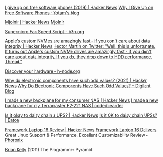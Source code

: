 
[I give up on free software phones (2019) | Hacker News](https://news.ycombinator.com/item?id=36401359)
[Why I Give Up on Free Software Phones · Yotam's blog](https://yotam.net/posts/why-i-give-up-on-free-software-phones/)

[Mjolnir | Hacker News](https://news.ycombinator.com/item?id=34516952)
[Mjolnir](https://fabiensanglard.net/mjolnir/index.html)

[Supermicro Fan Speed Script - b3n.org](https://b3n.org/supermicro-fan-speed-script)

[Apple's custom NVMes are amazingly fast - if you don't care about data integrity | Hacker News](https://news.ycombinator.com/item?id=30370551)
[Hector Martin on Twitter: "Well, this is unfortunate. It turns out Apple's custom NVMe drives are amazingly fast - if you don't care about data integrity. If you do, they drop down to HDD performance. Thread."](https://web.archive.org/web/20220217073532/https://twitter.com/marcan42/status/1494213855387734019)

[Discover your hardware - h-node.org](https://h-node.org/wiki/page/en/Discover-your-hardware)

[Why do electronic components have such odd values? (2021) | Hacker News](https://news.ycombinator.com/item?id=40576132)
[Why Do Electronic Components Have Such Odd Values? – Digilent Blog](https://digilent.com/blog/why-do-electronic-components-have-such-odd-values/)

[I made a new backplane for my consumer NAS | Hacker News](https://news.ycombinator.com/item?id=40199967)
[I made a new backplane for my Terramaster F2-221 NAS | codedbearder](https://codedbearder.com/posts/f3-backplane/)

[Is it okay to daisy chain a UPS? | Hacker News](https://news.ycombinator.com/item?id=40186960)
[Is it OK to daisy chain UPSs? | Eaton](https://www.eaton.com/us/en-us/support/eaton-answers/daisy-chain-ups.html)

[Framework Laptop 16 Review | Hacker News](https://news.ycombinator.com/item?id=39104363)
[Framework Laptop 16 Delivers Great Linux Support & Performance, Excellent Customizability Review - Phoronix](https://www.phoronix.com/review/framework-laptop-16)

[Brian Kelly](https://morethancoding.com/2011/05/22/the-programmer-pyramid/)
(2011) The Programmer Pyramid
